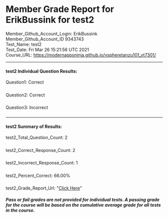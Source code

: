 # Member Grade Report for ErikBussink for test2  
   
Member_Github_Account_Login: ErikBussink  
Member_Github_Account_ID 9343743  
Test_Name: test2  
Test_Date: Fri Mar 26 15:21:56 UTC 2021  
Course_URL: https://modernappsninja.github.io/vspheretanzu101_vt7301/  
   
---  
#### test2 Individual Question Results:  
Question1: Correct  
#####  
Question2: Correct  
#####  
Question3: Incorrect  
#####  
---  
#### test2 Summary of Results:  
test2_Total_Question_Count: 2  
#####  
test2_Correct_Response_Count: 2  
#####  
test2_Incorrect_Response_Count: 1  
#####  
test2_Percent_Correct: 66.00%  
#####  
test2_Grade_Report_Url: "[Click Here](https://github.com/modernappsninjas/ErikBussink/blob/main/static/userdata/courses/vspheretanzu101_vt7301/grade_report.pr63.test2.md)"
##### Pass or fail grades are not provided for individual tests. A passing grade for the course will be based on the cumulative average grade for all tests in the course.  
